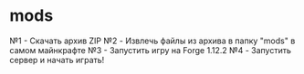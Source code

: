 # mods

№1 - Скачать архив ZIP
№2 - Извлечь файлы из архива в папку "mods" в самом майнкрафте
№3 - Запустить игру на Forge 1.12.2
№4 - Запустить сервер и начать играть!
